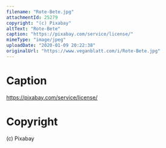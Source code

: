 ```yaml
---
filename: "Rote-Bete.jpg"
attachmentId: 25279
copyright: "(c) Pixabay"
altText: "Rote-Bete"
caption: "https://pixabay.com/service/license/"
mimeType: "image/jpeg"
uploadDate: "2020-01-09 20:22:38"
originalUrl: "https://www.veganblatt.com/i/Rote-Bete.jpg"
---
```


# Caption

https://pixabay.com/service/license/

# Copyright

(c) Pixabay
